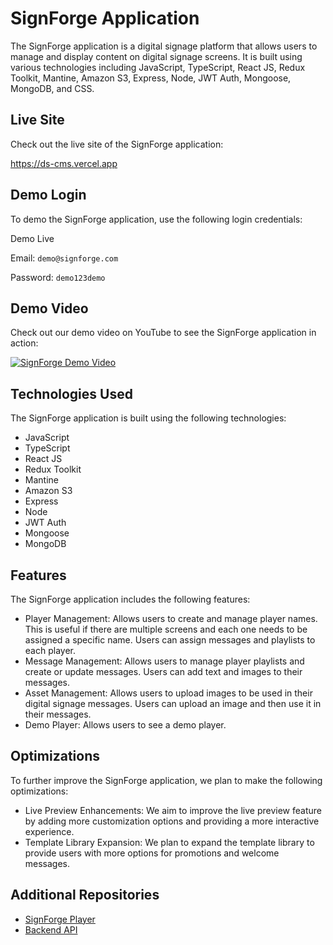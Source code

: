 # SignForge Application

The SignForge application is a digital signage platform that allows users to manage and display content on digital signage screens. It is built using various technologies including JavaScript, TypeScript, React JS, Redux Toolkit, Mantine, Amazon S3, Express, Node, JWT Auth, Mongoose, MongoDB, and CSS.

## Live Site

Check out the live site of the SignForge application:

https://ds-cms.vercel.app

## Demo Login

To demo the SignForge application, use the following login credentials:

Demo Live

Email: `demo@signforge.com`

Password: `demo123demo`

## Demo Video

Check out our demo video on YouTube to see the SignForge application in action:

[![SignForge Demo Video](https://img.youtube.com/vi/9J8c4i8WAe8/0.jpg)](https://www.youtube.com/watch?v=9J8c4i8WAe8) 


## Technologies Used

The SignForge application is built using the following technologies:

- JavaScript
- TypeScript
- React JS
- Redux Toolkit
- Mantine
- Amazon S3
- Express
- Node
- JWT Auth
- Mongoose
- MongoDB

## Features

The SignForge application includes the following features:

- Player Management: Allows users to create and manage player names. This is useful if there are multiple screens and each one needs to be assigned a specific name. Users can assign messages and playlists to each player.
- Message Management: Allows users to manage player playlists and create or update messages. Users can add text and images to their messages.
- Asset Management: Allows users to upload images to be used in their digital signage messages. Users can upload an image and then use it in their messages.
- Demo Player: Allows users to see a demo player.

## Optimizations

To further improve the SignForge application, we plan to make the following optimizations:

- Live Preview Enhancements: We aim to improve the live preview feature by adding more customization options and providing a more interactive experience.
- Template Library Expansion: We plan to expand the template library to provide users with more options for promotions and welcome messages.


## Additional Repositories

- [SignForge Player](https://github.com/alexrobinett/SignForge-Player)
- [Backend API](https://github.com/alexrobinett/SignForge-Backend-API)
